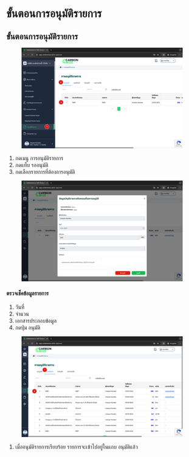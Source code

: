 # ขั้นตอนการอนุมัติรายการ

## **ขั้นตอนการอนุมัติรายการ**

<figure><img src="../../.gitbook/assets/image.png" alt=""><figcaption></figcaption></figure>

1. กดเมนู การอนุมัติรายการ
2. กดแท็บ รออนุมัติ
3. กดเลือกรายการที่ต้องการอนุมัติ



<figure><img src="../../.gitbook/assets/image (1).png" alt=""><figcaption></figcaption></figure>

#### ตรวจเช็คข้อมูลรายการ

1. วันที่
2. จำนวน
3. เอกสารประกอบข้อมูล
4. กดปุ่ม อนุมัติ



<figure><img src="../../.gitbook/assets/image (2).png" alt=""><figcaption></figcaption></figure>

1. เมื่ออนุมัติรายการเรียบร้อย รายการจะเข้าไปอยู่ในแถบ อนุมัติแล้ว
